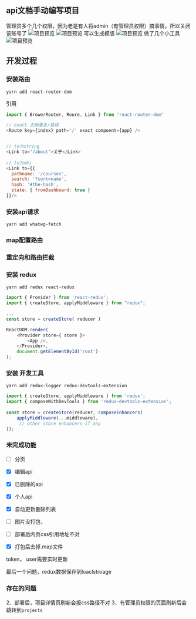 ## api文档手动编写项目

管理员多个几个权限，因为老是有人将admin（有管理员权限）搞事情，所以关闭该账号了
![项目预览](http://static.golang365.com/nZFs9CxCHBSmZGlFDOXcWtDXfeDdh9FwFVk37yPv.png)
![项目预览](http://static.golang365.com/C3zHE0DkWqZ1dHzy7KP2GEz6V6Pg2BYgBwZtONm2.png)
可以生成模版
![项目预览](http://static.golang365.com/kt2gIjCIFaLKM8hrX2wM7qJwzO4Lh78ajcVFYmYw.png)
做了几个小工具
![项目预览](http://static.golang365.com/T41PocO4MSNxRrKxp8y3h046fESj59EJq4jVEKFW.png)


## 开发过程

### 安装路由
```
yarn add react-router-dom
```
引用
```js
import { BrowerRouter, Roure, Link } from "react-router-dom"

// exact 去掉重复/路径
<Route key={index} path='/' exact compoent={app} />


// to为string
<Link to="/about">关于</Link>
 
// to为obj
<Link to={{
  pathname: '/courses',
  search: '?sort=name',
  hash: '#the-hash',
  state: { fromDashboard: true }
}}/>

```

### 安装api请求
```
yarn add whatwg-fetch
```

### map配置路由
### 重定向和路由拦截

### 安装 redux
```
yarn add redux react-redux
```
```js
import { Provider } from 'react-redux';
import { createStore, applyMiddleware } from "redux";

...
const store = createStore( reducer )

ReactDOM.render( 
    <Provider store={ store }>
        <App />, 
    </Provider>,
    document.getElementById('root') 
);
```

### 安装 开发工具
```
yarn add redux-logger redux-devtools-extension
```
```js
import { createStore, applyMiddleware } from 'redux';
import { composeWithDevTools } from 'redux-devtools-extension';
 
const store = createStore(reducer, composeEnhancers(
    applyMiddleware(...middleware),
     // other store enhancers if any
));
```

### 未完成功能

- [ ] 分页
- [x] 编辑api
- [x] 已删除的api
- [x] 个人api
- [x] 自动更新删除列表

- [ ] 图片没打包，
- [ ] 部署后内页css引用地址不对
- [x] 打包后去掉.map文件

token， user需要实时更新

最后一个问题，redux数据保存到loaclstroage

### 存在的问题
2、部署后，项目详情页刷新会报css路径不对
3、有管理员权限的页面刷新后会跳转到`projects`
